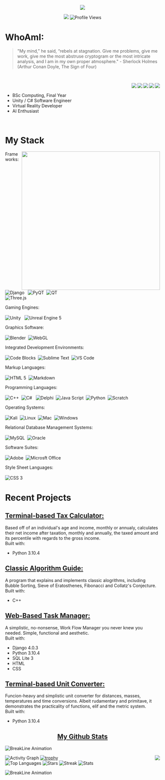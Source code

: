 <!--- Hero Image --->
<p align="center">
  <img src="https://raw.githubusercontent.com/John-JonSteyn/John-JonSteyn/main/images/hero.gif"/>
</p>

<!--- Headline --->
<p align="center">
  <img src="https://img.shields.io/badge/BSc%20Computing-IV-5102fc?style=for-the-badge" />
  <img src="https://komarev.com/ghpvc/?username=John-JonSteyn&color=5102fc&style=for-the-badge" alt="Profile Views">
</p>

<!--- About --->

# WhoAmI:

> "My mind,” he said, “rebels at stagnation. Give me problems, give me work, give me the most abstruse cryptogram or the most intricate analysis, and I am in my own proper atmosphere." - Sherlock Holmes (Arthur Conan Doyle, The Sign of Four)

<br>

<a href="https://t.me/JohnJon_Steyn"><img align="right" src="https://img.shields.io/badge/Telegram-26A5E4?logo=telegram&style=for-the-badge&logoColor=white"></a>
<a href="https://twitter.com/JohnJon_Steyn"><img align="right" src="https://img.shields.io/badge/Twitter-1DA1F2?logo=twitter&style=for-the-badge&logoColor=white"></a>
<a href="https://www.linkedin.com/in/john-jonsteyn/"><img align="right" src="https://img.shields.io/badge/LinkedIn-0a66c2?logo=codecademy&style=for-the-badge&logoColor=white"></a>
<a href="https://www.hackerrank.com/JohnJon_Steyn"><img align="right" src="https://img.shields.io/badge/HackerRank-00EA64?logo=hackerrank&style=for-the-badge&logoColor=white"></a>
<a href="https://www.codecademy.com/profiles/John-Jon_Steyn"><img align="right" src="https://img.shields.io/badge/CodeCademy-1F4056?logo=codecademy&style=for-the-badge&logoColor=white"></a>

<br>

- BSc Computing, Final Year
- Unity / C# Software Engineer
- Virtual Reality Developer
- AI Enthusiast

<br>

<!--- Competence --->
# My Stack

<img align="right" width="450" src="https://raw.githubusercontent.com/John-JonSteyn/John-JonSteyn/main/images/stack.gif">

Frameworks:<br><br>
![Django](https://img.shields.io/badge/Django-092E20?logo=django&style=for-the-badge&logoColor=white) &nbsp;
![PyQT](https://img.shields.io/badge/PyQT-41CD52?logo=qt&style=for-the-badge&logoColor=white)&nbsp;
![QT](https://img.shields.io/badge/QT-41CD52?logo=qt&style=for-the-badge&logoColor=white)<br>
![Three.js](https://img.shields.io/badge/Three.js-000000?logo=three.js&style=for-the-badge&logoColor=white)<br>

Gaming Engines:<br><br>
![Unity](https://img.shields.io/badge/Unity-000000?logo=unity&style=for-the-badge&logoColor=white) &nbsp;
![Unreal Engine 5](https://img.shields.io/badge/Unreal%20Engine%205-0E1128?logo=unrealengine&style=for-the-badge&logoColor=white)<br>

Graphics Software:<br><br>
![Blender](https://img.shields.io/badge/Blender-F5792A?logo=blender&style=for-the-badge&logoColor=white)&nbsp;
![WebGL](https://img.shields.io/badge/WebGL-990000?logo=webgl&style=for-the-badge&logoColor=white)<br>

Integrated Development Environments:<br><br>
![Code Blocks](https://img.shields.io/badge/Code%20Blocks-2d9625?logo=windows&style=for-the-badge&logoColor=white)&nbsp;
![Sublime Text](https://img.shields.io/badge/Sublime%20Text-FF9800?logo=sublimetext&style=for-the-badge&logoColor=white)&nbsp;
![VS Code](https://img.shields.io/badge/Visual%20Studio%20Code-007ACC?logo=visualstudiocode&style=for-the-badge&logoColor=white)<br>

Markup Languages:<br><br>
![HTML 5](https://img.shields.io/badge/HTML5-E34F26?logo=html5&style=for-the-badge&logoColor=white)&nbsp;
![Markdown](https://img.shields.io/badge/Markdown-000000?logo=markdown&style=for-the-badge&logoColor=white)<br>

Programming Languages:<br><br>
![C++](https://img.shields.io/badge/C++-00599C?logo=cplusplus&style=for-the-badge&logoColor=white)&nbsp;
![C#](https://img.shields.io/badge/C%23-239120?logo=csharp&style=for-the-badge&logoColor=white) &nbsp;
![Delphi](https://img.shields.io/badge/Delphi-EE1F35?logo=delphi&style=for-the-badge&logoColor=white)&nbsp;
![Java Script](https://img.shields.io/badge/Java%20Script-F7DF1E?logo=javascript&style=for-the-badge&logoColor=white)&nbsp;
![Python](https://img.shields.io/badge/Python-3776AB?logo=python&style=for-the-badge&logoColor=white)&nbsp;
![Scratch](https://img.shields.io/badge/Scratch-4D97FF?logo=scratch&style=for-the-badge&logoColor=white)<br>

Operating Systems:<br><br>
![Kali](https://img.shields.io/badge/Kali%20Linux-557C94?logo=kalilinux&style=for-the-badge&logoColor=white)&nbsp;
![Linux](https://img.shields.io/badge/Linux-FCC624?logo=linux&style=for-the-badge&logoColor=white)&nbsp;
![Mac](https://img.shields.io/badge/macos-000000?logo=macos&style=for-the-badge&logoColor=white)&nbsp;
![Windows](https://img.shields.io/badge/Windows-0078D6?logo=windows&style=for-the-badge&logoColor=white)<br>

Relational Database Management Systems:<br><br>
![MySQL](https://img.shields.io/badge/MySQL-4479A1?logo=mysql&style=for-the-badge&logoColor=white)&nbsp;
![Oracle](https://img.shields.io/badge/Oracle-F80000?logo=oracle&style=for-the-badge&logoColor=white)<br>

Software Suites: <br><br>
![Adobe](https://img.shields.io/badge/Adobe-FF0000?logo=adobe&style=for-the-badge&logoColor=white)&nbsp;
![Microsft Office](https://img.shields.io/badge/Microsoft&20Office-D83B01?logo=microsoftoffice&style=for-the-badge&logoColor=white)<br>

Style Sheet Languages:<br><br>
![CSS 3](https://img.shields.io/badge/CSS3-1572B6?logo=css3&style=for-the-badge&logoColor=white)<br>

<!--- Projects --->
# Recent Projects

## [ Terminal-based Tax Calculator: ](https://github.com/John-JonSteyn/taxCalculatorZA)

Based off of an individual's age and income, monthly or annualy, calculates their net income after taxation, monthly and annually, the taxed amount and its percentile with regards to the gross income.  <br>
Built with:
- Python 3.10.4

## [ Classic Algorithm Guide: ](https://github.com/John-JonSteyn/Izumi_ClassicAlgorithmGuide/)

A program that explains and implements classic alogrithms, including Bubble Sorting, Sieve of Eratosthenes, Fibonacci and Collatz's Conjecture.  <br>
Built with:
- C++

## [ Web-Based Task Manager: ](https://github.com/John-JonSteyn/TaskFlow)

A simplistic, no-nonsense, Work Flow Manager you never knew you needed. Simple, functional and aesthetic. <br>
Built with:
- Django 4.0.3
- Python 3.10.4
- SQL Lite 3
- HTML
- CSS

## [ Terminal-based Unit Converter: ](https://github.com/John-JonSteyn/UnitConverter)

Funcion-heavy and simplistic unit converter for distances, masses, temperatures and time conversions. Albeit rudamentary and primitave, it demonstrates the practicality of functions, elif and the metric system. <br>
Built with:
- Python 3.10.4

<!--- Stats --->

<h2 align="center"><u>My Github Stats</u></h2>

![BreakLine Animation](https://user-images.githubusercontent.com/73097560/115834477-dbab4500-a447-11eb-908a-139a6edaec5c.gif)

![Activity Graph](https://activity-graph.herokuapp.com/graph?username=John-JonSteyn&theme=react-dark)
[![trophy](https://github-profile-trophy.vercel.app/?username=John-JonSteyn&theme=algolia&row=2&column=3)](https://github.com/ryo-ma/github-profile-trophy&margin)
<img align="right" src="https://metrics.lecoq.io/John-JonSteyn?template=classic&isocalendar=1&achievements=1&introduction=1&isocalendar.duration=half-year&achievements.threshold=C&achievements.secrets=true&achievements.display=detailed&achievements.limit=0&introduction.title=true&config.timezone=Africa%2FJohannesburg">	
![Top Languages](https://github-readme-stats.vercel.app/api/top-langs/?username=John-JonSteyn&theme=algolia)
![Stars](https://github-readme-stats.vercel.app/api?username=John-JonSteyn&show_icons=true&locale=en&count_private=true&hide_rank=true&custom_title=My%20GitHub%20Stats&disable_animations=true&theme=algolia)
![Streak](https://github-readme-streak-stats.herokuapp.com/?user=John-JonSteyn&theme=algolia)
![Stats](https://github-readme-stats.vercel.app/api?username=John-JonSteyn&show_icons=true&theme=algolia)

![BreakLine Animation](https://user-images.githubusercontent.com/73097560/115834477-dbab4500-a447-11eb-908a-139a6edaec5c.gif)
